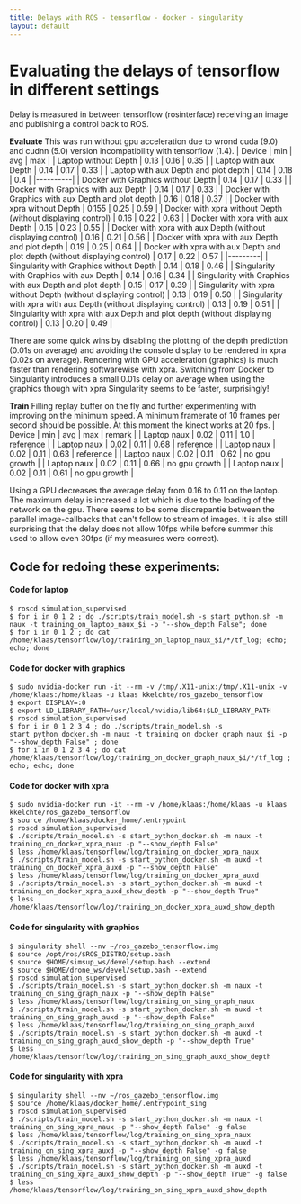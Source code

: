 ```yaml
---
title: Delays with ROS - tensorflow - docker - singularity
layout: default
---
```


# Evaluating the delays of tensorflow in different settings
Delay is measured in between tensorflow (rosinterface) receiving an image and publishing a control back to ROS.

**Evaluate**
This was run without gpu acceleration due to wrond cuda (9.0) and cudnn (5.0) version incompatibility with tensorflow (1.4).
| Device | min | avg | max |
| Laptop without Depth | 0.13 | 0.16 | 0.35 | 
| Laptop with aux Depth | 0.14 | 0.17 | 0.33 |
| Laptop with aux Depth and plot depth | 0.14 | 0.18 | 0.4 |
|----------|
| Docker with Graphics without Depth | 0.14 | 0.17 | 0.33 |
| Docker with Graphics with aux Depth | 0.14 | 0.17 | 0.33 |
| Docker with Graphics with aux Depth and plot depth | 0.16 | 0.18 | 0.37 |
| Docker with xpra without Depth | 0.155 | 0.25 | 0.59 |
| Docker with xpra without Depth (without displaying control) | 0.16 | 0.22 | 0.63 |
| Docker with xpra with aux Depth | 0.15 | 0.23 | 0.55 |
| Docker with xpra with aux Depth (without displaying control) | 0.16 | 0.21 | 0.56 |
| Docker with xpra with aux Depth and plot depth | 0.19 | 0.25 | 0.64 |
| Docker with xpra with aux Depth and plot depth (without displaying control) | 0.17 | 0.22 | 0.57 |
|---------|
| Singularity with Graphics without Depth | 0.14 | 0.18 | 0.46 |
| Singularity with Graphics with aux Depth | 0.14 | 0.16 | 0.34 |
| Singularity with Graphics with aux Depth and plot depth | 0.15 | 0.17 | 0.39 |
| Singularity with xpra without Depth (without displaying control) | 0.13 | 0.19 | 0.50 |
| Singularity with xpra with aux Depth (without displaying control) | 0.13 | 0.19 | 0.51 |
| Singularity with xpra with aux Depth and plot depth (without displaying control) | 0.13 | 0.20 | 0.49 |


There are some quick wins by disabling the plotting of the depth prediction (0.01s on average) and avoiding the console display to be rendered in xpra (0.02s on average). Rendering with GPU acceleration (graphics) is much faster than rendering softwarewise with xpra.
Switching from Docker to Singularity introduces a small 0.01s delay on average when using the graphics though with xpra Singularity seems to be faster, surprisingly!

**Train**
Filling replay buffer on the fly and further experimenting with improving on the minimum speed. A minimum framerate of 10 frames per second should be possible. At this moment the kinect works at 20 fps.
| Device | min | avg | max | remark |
| Laptop naux | 0.02 | 0.11 | 1.0 | reference |
| Laptop naux | 0.02 | 0.11 | 0.68 | reference |
| Laptop naux | 0.02 | 0.11 | 0.63 | reference |
| Laptop naux | 0.02 | 0.11 | 0.62 | no gpu growth |
| Laptop naux | 0.02 | 0.11 | 0.66 | no gpu growth |
| Laptop naux | 0.02 | 0.11 | 0.61 | no gpu growth |

Using a GPU decreases the average delay from 0.16 to 0.11 on the laptop. The maximum delay is increased a lot which is due to the loading of the network on the gpu.
There seems to be some discrepantie between the parallel image-callbacks that can't follow to stream of images. It is also still surprising that the delay does not allow 10fps while before summer this used to allow even 30fps (if my measures were correct).






## Code for redoing these experiments:
#### Code for laptop
```
$ roscd simulation_supervised
$ for i in 0 1 2 ; do ./scripts/train_model.sh -s start_python.sh -m naux -t training_on_laptop_naux_$i -p "--show_depth False"; done
$ for i in 0 1 2 ; do cat /home/klaas/tensorflow/log/training_on_laptop_naux_$i/*/tf_log; echo; echo; done
```

#### Code for docker with graphics
```
$ sudo nvidia-docker run -it --rm -v /tmp/.X11-unix:/tmp/.X11-unix -v /home/klaas:/home/klaas -u klaas kkelchte/ros_gazebo_tensorflow
$ export DISPLAY=:0
$ export LD_LIBRARY_PATH=/usr/local/nvidia/lib64:$LD_LIBRARY_PATH
$ roscd simulation_supervised
$ for i in 0 1 2 3 4 ; do ./scripts/train_model.sh -s start_python_docker.sh -m naux -t training_on_docker_graph_naux_$i -p "--show_depth False" ; done 
$ for i in 0 1 2 3 4 ; do cat /home/klaas/tensorflow/log/training_on_docker_graph_naux_$i/*/tf_log ; echo; echo; done
```

#### Code for docker with xpra
```
$ sudo nvidia-docker run -it --rm -v /home/klaas:/home/klaas -u klaas kkelchte/ros_gazebo_tensorflow
$ source /home/klaas/docker_home/.entrypoint
$ roscd simulation_supervised
$ ./scripts/train_model.sh -s start_python_docker.sh -m naux -t training_on_docker_xpra_naux -p "--show_depth False"
$ less /home/klaas/tensorflow/log/training_on_docker_xpra_naux
$ ./scripts/train_model.sh -s start_python_docker.sh -m auxd -t training_on_docker_xpra_auxd -p "--show_depth False"
$ less /home/klaas/tensorflow/log/training_on_docker_xpra_auxd
$ ./scripts/train_model.sh -s start_python_docker.sh -m auxd -t training_on_docker_xpra_auxd_show_depth -p "--show_depth True"
$ less /home/klaas/tensorflow/log/training_on_docker_xpra_auxd_show_depth
```

#### Code for singularity with graphics
```
$ singularity shell --nv ~/ros_gazebo_tensorflow.img
$ source /opt/ros/$ROS_DISTRO/setup.bash
$ source $HOME/simsup_ws/devel/setup.bash --extend
$ source $HOME/drone_ws/devel/setup.bash --extend
$ roscd simulation_supervised
$ ./scripts/train_model.sh -s start_python_docker.sh -m naux -t training_on_sing_graph_naux -p "--show_depth False"
$ less /home/klaas/tensorflow/log/training_on_sing_graph_naux
$ ./scripts/train_model.sh -s start_python_docker.sh -m auxd -t training_on_sing_graph_auxd -p "--show_depth False"
$ less /home/klaas/tensorflow/log/training_on_sing_graph_auxd
$ ./scripts/train_model.sh -s start_python_docker.sh -m auxd -t training_on_sing_graph_auxd_show_depth -p "--show_depth True"
$ less /home/klaas/tensorflow/log/training_on_sing_graph_auxd_show_depth
```

#### Code for singularity with xpra
```
$ singularity shell --nv ~/ros_gazebo_tensorflow.img
$ source /home/klaas/docker_home/.entrypoint_sing
$ roscd simulation_supervised
$ ./scripts/train_model.sh -s start_python_docker.sh -m naux -t training_on_sing_xpra_naux -p "--show_depth False" -g false
$ less /home/klaas/tensorflow/log/training_on_sing_xpra_naux
$ ./scripts/train_model.sh -s start_python_docker.sh -m auxd -t training_on_sing_xpra_auxd -p "--show_depth False" -g false
$ less /home/klaas/tensorflow/log/training_on_sing_xpra_auxd
$ ./scripts/train_model.sh -s start_python_docker.sh -m auxd -t training_on_sing_xpra_auxd_show_depth -p "--show_depth True" -g false
$ less /home/klaas/tensorflow/log/training_on_sing_xpra_auxd_show_depth
```
